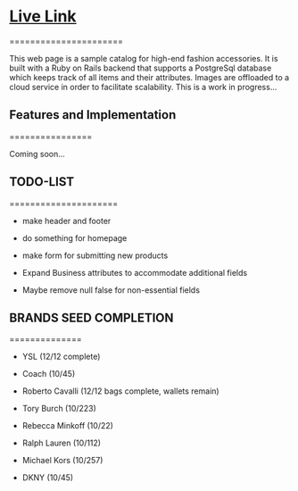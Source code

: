 # [Live Link](https://bernies-shop.herokuapp.com/products)
======================

This web page is a sample catalog for high-end fashion accessories. It is built with a Ruby on Rails backend that supports a PostgreSql database which keeps track of all items and their attributes. Images are offloaded to a cloud service in order to facilitate scalability. This is a work in progress...


## Features and Implementation
================

Coming soon...

## TODO-LIST
=====================

- make header and footer

- do something for homepage

- make form for submitting new products

- Expand Business attributes to accommodate additional fields

- Maybe remove null false for non-essential fields  

## BRANDS SEED COMPLETION
==============

- YSL (12/12 complete)

- Coach (10/45)

- Roberto Cavalli (12/12 bags complete, wallets remain)

- Tory Burch (10/223)

- Rebecca Minkoff (10/22)

- Ralph Lauren (10/112)

- Michael Kors (10/257)

- DKNY (10/45)
